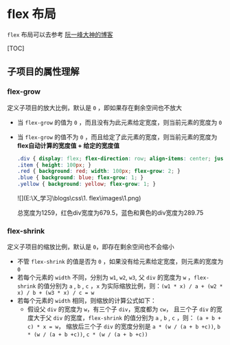 # flex 布局

`flex` 布局可以去参考 [阮一峰大神的博客](http://www.ruanyifeng.com/blog/2015/07/flex-grammar.html)

[TOC]

## 子项目的属性理解



### flex-grow

定义子项目的放大比例，默认是 `0` ，即如果存在剩余空间也不放大

- 当 `flex-grow` 的值为 `0` ，而且没有为此元素给定宽度，则当前元素的宽度为 `0`

- 当 `flex-grow` 的值不为 `0` ，而且给定了此元素的宽度，则当前元素的宽度为 **flex自动计算的宽度值 + 给定的宽度值**

  ```css
  .div { display: flex; flex-direction: row; align-items: center; justify-content: flex-start; }
  .item { height: 100px; }
  .red { background: red; width: 100px; flex-grow: 2; }
  .blue { background: blue; flex-grow: 1; }
  .yellow { background: yellow; flex-grow: 1; }
  ```

  ![](E:\X_学习\blogs\css\1. flex\images\1.png)
  
  总宽度为1259，红色div宽度为679.5，蓝色和黄色的div宽度为289.75

### flex-shrink

定义子项目的缩放比例，默认是 `0`，即存在剩余空间也不会缩小

- 不管 `flex-shrink` 的值是否为 `0` ，如果没有给元素给定宽度，则元素的宽度为 `0`
- 若每个元素的 `width` 不同，分别为 `w1`, `w2`, `w3`, 父 `div` 的宽度为 `w` ，`flex-shrink` 的值分别为  `a` , `b` , `c` ，`x` 为实际缩放比例，则：`(w1 * x) / a + (w2 * x) / b + (w3 * x) / c = w`
- 若每个元素的 `width` 相同，则缩放的计算公式如下：
  - 假设父 `div` 的宽度为 `w`，有三个子 `div`，宽度都为  `cw`， 且三个子 `div` 的宽度大于父 `div` 的宽度，`flex-shrink` 的值分别为  `a` , `b` , `c` ，则： `(a + b + c) * x = w`， 缩放后三个子 `div` 的宽度分别是 `a * (w / (a + b +c))`, `b * (w / (a + b +c))`, `c * (w / (a + b +c))`